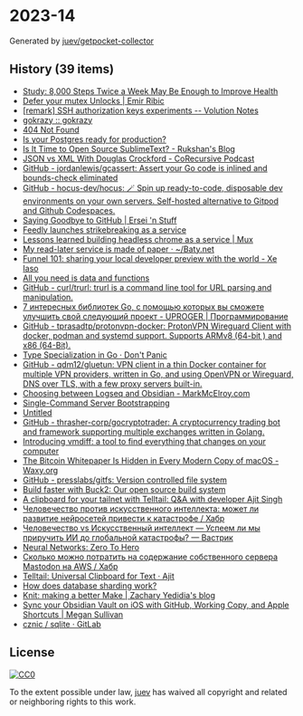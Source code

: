 # 2023-14

Generated by [juev/getpocket-collector](https://github.com/juev/getpocket-collector)

## History (39 items)

- [Study: 8,000 Steps Twice a Week May Be Enough to Improve Health](https://www.prevention.com/health/a43453914/8000-steps-walking-for-health-study/)
- [Defer your mutex Unlocks | Emir Ribic](https://www.ribice.ba/defer-mutex-unlocks/)
- [[remark] SSH authorization keys experiments -- Volution Notes](https://notes.volution.ro/v1/2023/04/remarks/eb5109f6/)
- [gokrazy :: gokrazy](https://gokrazy.org)
- [404 Not Found](https://susam.net/maze/mastering-emacs-together.html)
- [Is your Postgres ready for production?](https://www.crunchydata.com/blog/is-your-postgres-ready-for-production)
- [Is It Time to Open Source SublimeText? - Rukshan's Blog](https://ruky.me/2023/03/30/is-it-time-to-open-source-sublimetext/)
- [JSON vs XML With Douglas Crockford - CoRecursive Podcast](https://corecursive.com/json-vs-xml-douglas-crockford/)
- [GitHub - jordanlewis/gcassert: Assert your Go code is inlined and bounds-check eliminated](https://github.com/jordanlewis/gcassert)
- [GitHub - hocus-dev/hocus: 🪄 Spin up ready-to-code, disposable dev environments on your own servers. Self-hosted alternative to Gitpod and Github Codespaces.](https://github.com/hocus-dev/hocus)
- [Saying Goodbye to GitHub | Ersei 'n Stuff](https://ersei.net/en/blog/bye-bye-github)
- [Feedly launches strikebreaking as a service](https://newsletter.mollywhite.net/p/feedly-launches-strikebreaking-as)
- [Lessons learned building headless chrome as a service | Mux](https://www.mux.com/blog/lessons-learned-building-headless-chrome-as-a-service)
- [My read-later service is made of paper · ~/Baty.net](https://baty.net/2023/my-read-later-service-is-made-of-paper/)
- [Funnel 101: sharing your local developer preview with the world - Xe Iaso](https://xeiaso.net/blog/tailscale-funnel-101)
- [All you need is data and functions](https://mckayla.blog/posts/all-you-need-is-data-and-functions.html)
- [GitHub - curl/trurl: trurl is a command line tool for URL parsing and manipulation.](https://github.com/curl/trurl)
- [7 интересных библиотек Go, с помощью которых вы сможете улучшить свой следующий проект - UPROGER | Программирование](https://uproger.com/7-bibliotek-go-s-pomoshhyu-kotoryh-vy-uluchshit-proekt/)
- [GitHub - tprasadtp/protonvpn-docker: ProtonVPN Wireguard Client with docker, podman and systemd support. Supports ARMv8 (64-bit ) and x86 (64-Bit).](https://github.com/tprasadtp/protonvpn-docker)
- [Type Specialization in Go · Don't Panic](https://commaok.xyz/post/type_specialization/)
- [GitHub - qdm12/gluetun: VPN client in a thin Docker container for multiple VPN providers, written in Go, and using OpenVPN or Wireguard, DNS over TLS, with a few proxy servers built-in.](https://github.com/qdm12/gluetun)
- [Choosing between Logseq and Obsidian - MarkMcElroy.com](https://markmcelroy.com/choosing-between-logseq-and-obsidian/)
- [Single-Command Server Bootstrapping](https://galowicz.de/2023/04/05/single-command-server-bootstrap/)
- [Untitled](https://strongboxsafe.com/updates/the-most-secure-password-manager-now-available-on-macos-strongbox-zero)
- [GitHub - thrasher-corp/gocryptotrader: A cryptocurrency trading bot and framework supporting multiple exchanges written in Golang.](https://github.com/thrasher-corp/gocryptotrader)
- [Introducing vmdiff: a tool to find everything that changes on your computer](https://community.atlassian.com/t5/Trust-Security-articles/Introducing-vmdiff-a-tool-to-find-everything-that-changes-on/ba-p/2321969)
- [The Bitcoin Whitepaper Is Hidden in Every Modern Copy of macOS - Waxy.org](https://waxy.org/2023/04/the-bitcoin-whitepaper-is-hidden-in-every-modern-copy-of-macos/)
- [GitHub - presslabs/gitfs: Version controlled file system](https://github.com/presslabs/gitfs)
- [Build faster with Buck2: Our open source build system](https://engineering.fb.com/2023/04/06/open-source/buck2-open-source-large-scale-build-system/)
- [A clipboard for your tailnet with Telltail: Q&A with developer Ajit Singh](https://tailscale.dev/blog/telltail-universal-clipboard-ajit-singh-interview)
- [Человечество против искусственного интеллекта: может ли развитие нейросетей привести к катастрофе / Хабр](https://habr.com/ru/companies/ods/articles/727158/)
- [Человечество vs Искусственный интеллект — Успеем ли мы приручить ИИ до глобальной катастрофы? — Вастрик](https://vas3k.blog/blog/ai_alignment/)
- [Neural Networks: Zero To Hero](https://karpathy.ai/zero-to-hero.html)
- [Сколько можно потратить на содержание собственного сервера Mastodon на AWS / Хабр](https://habr.com/ru/companies/ruvds/articles/727100/)
- [Telltail: Universal Clipboard for Text · Ajit](https://hemarkable.com/prose/telltail)
- [How does database sharding work?](https://planetscale.com/blog/how-does-database-sharding-work)
- [Knit: making a better Make | Zachary Yedidia's blog](https://zyedidia.github.io/blog/posts/3-knit-better-make/)
- [Sync your Obsidian Vault on iOS with GitHub, Working Copy, and Apple Shortcuts | Megan Sullivan](https://meganesulli.com/blog/sync-obsidian-vault-iphone-ipad/)
- [cznic / sqlite · GitLab](https://gitlab.com/cznic/sqlite)

## License

[![CC0](https://mirrors.creativecommons.org/presskit/buttons/88x31/svg/cc-zero.svg)](https://creativecommons.org/publicdomain/zero/1.0/)

To the extent possible under law, [juev](https://github.com/juev) has waived all copyright and related or neighboring rights to this work.
